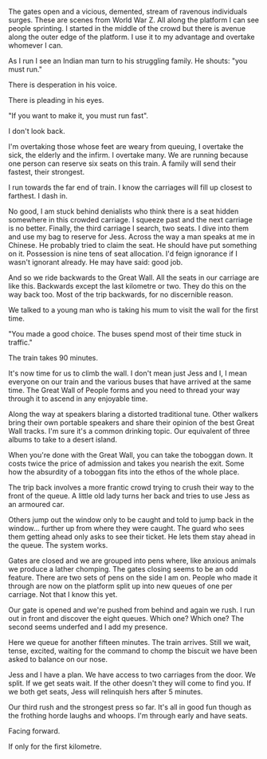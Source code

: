 The gates open and a vicious, demented, stream of ravenous individuals surges. These are scenes from World War Z. All along the platform I can see people sprinting. I started in the middle of the crowd but there is avenue along the outer edge of the platform. I use it to my advantage and overtake whomever I can.

As I run I see an Indian man turn to his struggling family. He shouts: "you must run."

There is desperation in his voice.

There is pleading in his eyes.

"If you want to make it, you must run fast".

I don't look back.

I'm overtaking those whose feet are weary from queuing, I overtake the sick, the elderly and the infirm. I overtake many. We are running because one person can reserve six seats on this train. A family will send their fastest, their strongest.

I run towards the far end of train. I know the carriages will fill up closest to farthest. I dash in.

No good, I am stuck behind denialists who think there is a seat hidden somewhere in this crowded carriage. I squeeze past and the next carriage is no better. Finally, the third carriage I search, two seats. I dive into them and use my bag to reserve for Jess. Across the way a man speaks at me in Chinese. He probably tried to claim the seat. He should have put something on it. Possession is nine tens of seat allocation. I'd feign ignorance if I wasn't ignorant already. He may have said: good job.

And so we ride backwards to the Great Wall. All the seats in our carriage are like this. Backwards except the last kilometre or two. They do this on the way back too. Most of the trip backwards, for no discernible reason.

We talked to a young man who is taking his mum to visit the wall for the first time.

"You made a good choice. The buses spend most of their time stuck in traffic."

The train takes 90 minutes.

<p class="asterism"/>

It's now time for us to climb the wall. I don't mean just Jess and I, I mean everyone on our train and the various buses that have arrived at the same time. The Great Wall of People forms and you need to thread your way through it to ascend in any enjoyable time.

Along the way at speakers blaring a distorted traditional tune. Other walkers bring their own portable speakers and share their opinion of the best Great Wall tracks. I'm sure it's a common drinking topic. Our equivalent of three albums to take to a desert island.

When you're done with the Great Wall, you can take the toboggan down. It costs twice the price of admission and takes you nearish the exit. Some how the absurdity of a toboggan fits into the ethos of the whole place.

The trip back involves a more frantic crowd trying to crush their way to the front of the queue. A little old lady turns her back and tries to use Jess as an armoured car.

Others jump out the window only to be caught and told to jump back in the window… further up from where they were caught. The guard who sees them getting ahead only asks to see their ticket. He lets them stay ahead in the queue. The system works.

Gates are closed and we are grouped into pens where, like anxious animals we produce a lather chomping. The gates closing seems to be an odd feature. There are two sets of pens on the side I am on. People who made it through are now on the platform split up into new queues of one per carriage. Not that I know this yet.

Our gate is opened and we're pushed from behind and again we rush. I run out in front and discover the eight queues. Which one? Which one? The second seems underfed and I add my presence.

Here we queue for another fifteen minutes. The train arrives. Still we wait, tense, excited, waiting for the command to chomp the biscuit we have been asked to balance on our nose.

Jess and I have a plan. We have access to two carriages from the door. We split. If we get seats wait. If the other doesn't they will come to find you. If we both get seats, Jess will relinquish hers after 5 minutes.

Our third rush and the strongest press so far. It's all in good fun though as the frothing horde laughs and whoops. I'm through early and have seats.

Facing forward.

If only for the first kilometre.
